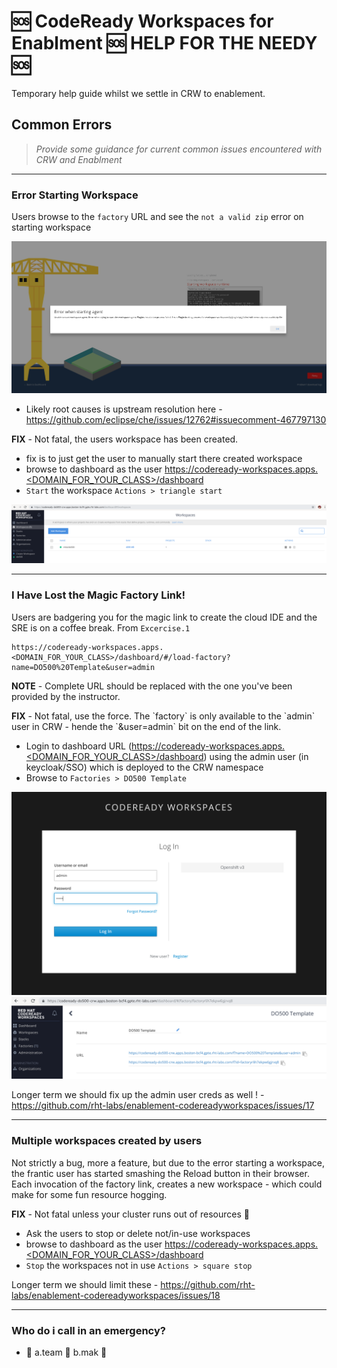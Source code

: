# 🆘 CodeReady Workspaces for Enablment 🆘 HELP FOR THE NEEDY 🆘

Temporary help guide whilst we settle in CRW to enablement.

## Common Errors
> _Provide some guidance for current common issues encountered with CRW and Enablment_
____

### Error Starting Workspace

Users browse to the `factory` URL and see the `not a valid zip` error on starting workspace

![not-a-valid-zip](images/not-a-valid-zip.png)

- Likely root causes is upstream resolution here - https://github.com/eclipse/che/issues/12762#issuecomment-467797130

<p class="tip">
<b>FIX</b> - Not fatal, the users workspace has been created.

- fix is to just get the user to manually start there created workspace
- browse to dashboard as the user https://codeready-workspaces.apps.<DOMAIN_FOR_YOUR_CLASS>/dashboard
- `Start` the workspace `Actions > triangle start`
</p>

![not-a-valid-zip-fix](images/not-a-valid-zip-fix.png)

____

### I Have Lost the Magic Factory Link!

Users are badgering you for the magic link to create the cloud IDE and the SRE is on a coffee break. From `Excercise.1`

```
https://codeready-workspaces.apps.<DOMAIN_FOR_YOUR_CLASS>/dashboard/#/load-factory?name=DO500%20Template&user=admin
```
<p class="tip">
<b>NOTE</b> - Complete URL should be replaced with the one you've been provided by the instructor.
</p>

<p class="tip">
<b>FIX</b> - Not fatal, use the force. The `factory` is only available to the `admin` user in CRW - hende the `&user=admin` bit on the end of the link.

- Login to dashboard URL (https://codeready-workspaces.apps.<DOMAIN_FOR_YOUR_CLASS>/dashboard) using the admin user (in keycloak/SSO) which is deployed to the CRW namespace
- Browse to `Factories > DO500 Template`
</p>

![admin-login-crw](images/admin-login-crw.png)
![factory-link](images/factory-link.png)

Longer term we should fix up the admin user creds as well ! - https://github.com/rht-labs/enablement-codereadyworkspaces/issues/17

____

### Multiple workspaces created by users

Not strictly a bug, more a feature, but due to the error starting a workspace, the frantic user has started smashing the Reload button in their browser. Each invocation of the factory link, creates a new workspace - which could make for some fun resource hogging.

<p class="tip">
<b>FIX</b> - Not fatal unless your cluster runs out of resources 🤠

- Ask the users to stop or delete not/in-use workspaces
- browse to dashboard as the user https://codeready-workspaces.apps.<DOMAIN_FOR_YOUR_CLASS>/dashboard
- `Stop` the workspaces not in use `Actions > square stop`
</p>

Longer term we should limit these - https://github.com/rht-labs/enablement-codereadyworkspaces/issues/18

____

### Who do i call in an emergency?

- 📴 a.team 📴 b.mak 📴